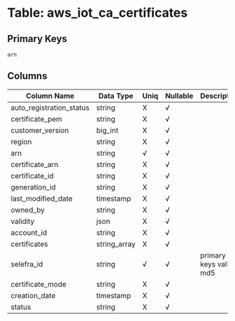# Table: aws_iot_ca_certificates

## Primary Keys 

```
arn
```


## Columns 

|  Column Name   |  Data Type  | Uniq | Nullable | Description | 
|  ----  | ----  | ----  | ----  | ---- | 
| auto_registration_status | string | X | √ |  | 
| certificate_pem | string | X | √ |  | 
| customer_version | big_int | X | √ |  | 
| region | string | X | √ |  | 
| arn | string | √ | √ |  | 
| certificate_arn | string | X | √ |  | 
| certificate_id | string | X | √ |  | 
| generation_id | string | X | √ |  | 
| last_modified_date | timestamp | X | √ |  | 
| owned_by | string | X | √ |  | 
| validity | json | X | √ |  | 
| account_id | string | X | √ |  | 
| certificates | string_array | X | √ |  | 
| selefra_id | string | √ | √ | primary keys value md5 | 
| certificate_mode | string | X | √ |  | 
| creation_date | timestamp | X | √ |  | 
| status | string | X | √ |  | 


